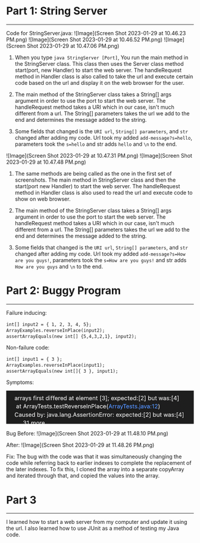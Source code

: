 # Part 1: String Server
---
Code for StringServer.java:
![Image](Screen Shot 2023-01-29 at 10.46.23 PM.png)
![Image](Screen Shot 2023-01-29 at 10.46.52 PM.png)
![Image](Screen Shot 2023-01-29 at 10.47.06 PM.png)

1. When you type `java StringServer [Port]`, You run the main method in the StringServer class. This class then uses the Server class method start(port, new Handler) to start the web server. The handleRequest method in Handler class is also called to take the url and execute certain code based on the url and display it on the web browser for the user.

2. The main method of the StringServer class takes a String[] args argument in order to use the port to start the web server. The handleRequest method takes a URI which in our case, isn't much different from a url. The String[] parameters takes the url we add to the end and determines the message added to the string.

3. Some fields that changed is the `URI url`, `String[] parameters`, and `str` changed after adding my code. Url took my added `add-message?s=hello`, parameters took the `s=hello` and str adds `hello` and `\n` to the end.

![Image](Screen Shot 2023-01-29 at 10.47.31 PM.png)
![Image](Screen Shot 2023-01-29 at 10.47.48 PM.png)

1. The same methods are being called as the one in the first set of screenshots. The main method in StringServer class and then the start(port new Handler) to start the web server. The handleRequest method in Handler class is also used to read the url and execute code to show on web browser.

2. The main method of the StringServer class takes a String[] args argument in order to use the port to start the web server. The handleRequest method takes a URI which in our case, isn't much different from a url. The String[] parameters takes the url we add to the end and determines the message added to the string.

3. Some fields that changed is the `URI url`, `String[] parameters`, and `str` changed after adding my code. Url took my added `add-message?s=How are you guys!`, parameters took the `s=How are you guys!` and str adds `How are you guys` and `\n` to the end.

# Part 2: Buggy Program
---
Failure inducing:
```
int[] input2 = { 1, 2, 3, 4, 5};
ArrayExamples.reverseInPlace(input2);
assertArrayEquals(new int[] {5,4,3,2,1}, input2);
```
Non-failure code:
```   
int[] input1 = { 3 };
ArrayExamples.reverseInPlace(input1);
assertArrayEquals(new int[]{ 3 }, input1);
```
Symptoms:

![Image](Symptoms2.png)

Bug Before:
![Image](Screen Shot 2023-01-29 at 11.48.10 PM.png)

After:
![Image](Screen Shot 2023-01-29 at 11.48.26 PM.png)

Fix:
The bug with the code was that it was simultaneously changing the code while referring back to earlier indexes to complete the replacement of the later indexes. To fix this, I cloned the array into a separate copyArray and iterated through that, and copied the values into the array.

# Part 3
---

I learned how to start a web server from my computer and update it using the url. I also learned how to use JUnit as a method of testing my Java code.







